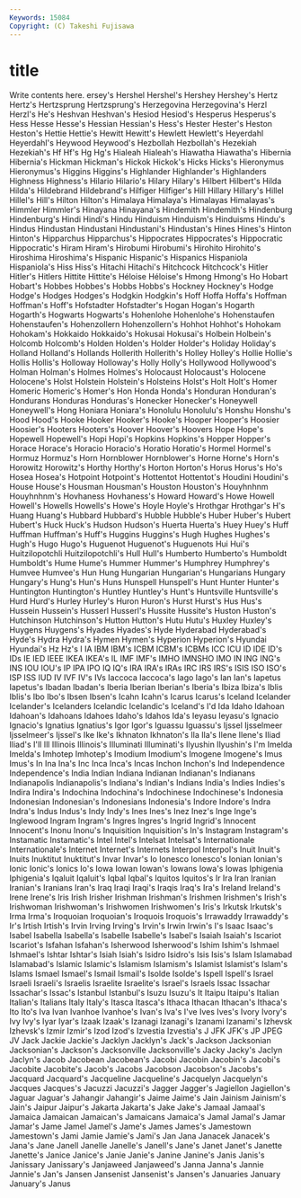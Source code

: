 ```yaml
---
Keywords: 15084 
Copyright: (C) Takeshi Fujisawa
---
```


# title

Write contents here.
ersey's
Hershel Hershel's Hershey Hershey's Hertz Hertz's Hertzsprung Hertzsprung's Herzegovina Herzegovina's
Herzl Herzl's He's Heshvan Heshvan's Hesiod Hesiod's Hesperus Hesperus's Hess
Hesse Hesse's Hessian Hessian's Hess's Hester Hester's Heston Heston's Hettie
Hettie's Hewitt Hewitt's Hewlett Hewlett's Heyerdahl Heyerdahl's Heywood Heywood's Hezbollah
Hezbollah's Hezekiah Hezekiah's Hf Hf's Hg Hg's Hialeah Hialeah's Hiawatha
Hiawatha's Hibernia Hibernia's Hickman Hickman's Hickok Hickok's Hicks Hicks's Hieronymus
Hieronymus's Higgins Higgins's Highlander Highlander's Highlanders Highness Highness's Hilario Hilario's
Hilary Hilary's Hilbert Hilbert's Hilda Hilda's Hildebrand Hildebrand's Hilfiger Hilfiger's
Hill Hillary Hillary's Hillel Hillel's Hill's Hilton Hilton's Himalaya Himalaya's
Himalayas Himalayas's Himmler Himmler's Hinayana Hinayana's Hindemith Hindemith's Hindenburg Hindenburg's
Hindi Hindi's Hindu Hinduism Hinduism's Hinduisms Hindu's Hindus Hindustan Hindustani
Hindustani's Hindustan's Hines Hines's Hinton Hinton's Hipparchus Hipparchus's Hippocrates Hippocrates's
Hippocratic Hippocratic's Hiram Hiram's Hirobumi Hirobumi's Hirohito Hirohito's Hiroshima Hiroshima's
Hispanic Hispanic's Hispanics Hispaniola Hispaniola's Hiss Hiss's Hitachi Hitachi's Hitchcock
Hitchcock's Hitler Hitler's Hitlers Hittite Hittite's Héloise Héloise's Hmong Hmong's
Ho Hobart Hobart's Hobbes Hobbes's Hobbs Hobbs's Hockney Hockney's Hodge
Hodge's Hodges Hodges's Hodgkin Hodgkin's Hoff Hoffa Hoffa's Hoffman Hoffman's
Hoff's Hofstadter Hofstadter's Hogan Hogan's Hogarth Hogarth's Hogwarts Hogwarts's Hohenlohe
Hohenlohe's Hohenstaufen Hohenstaufen's Hohenzollern Hohenzollern's Hohhot Hohhot's Hohokam Hohokam's Hokkaido
Hokkaido's Hokusai Hokusai's Holbein Holbein's Holcomb Holcomb's Holden Holden's Holder
Holder's Holiday Holiday's Holland Holland's Hollands Hollerith Hollerith's Holley Holley's
Hollie Hollie's Hollis Hollis's Holloway Holloway's Holly Holly's Hollywood Hollywood's
Holman Holman's Holmes Holmes's Holocaust Holocaust's Holocene Holocene's Holst Holstein
Holstein's Holsteins Holst's Holt Holt's Homer Homeric Homeric's Homer's Hon
Honda Honda's Honduran Honduran's Hondurans Honduras Honduras's Honecker Honecker's Honeywell
Honeywell's Hong Honiara Honiara's Honolulu Honolulu's Honshu Honshu's Hood Hood's
Hooke Hooker Hooker's Hooke's Hooper Hooper's Hoosier Hoosier's Hooters Hooters's
Hoover Hoover's Hoovers Hope Hope's Hopewell Hopewell's Hopi Hopi's Hopkins
Hopkins's Hopper Hopper's Horace Horace's Horacio Horacio's Horatio Horatio's Hormel
Hormel's Hormuz Hormuz's Horn Hornblower Hornblower's Horne Horne's Horn's Horowitz
Horowitz's Horthy Horthy's Horton Horton's Horus Horus's Ho's Hosea Hosea's
Hotpoint Hotpoint's Hottentot Hottentot's Houdini Houdini's House House's Housman Housman's
Houston Houston's Houyhnhnm Houyhnhnm's Hovhaness Hovhaness's Howard Howard's Howe Howell
Howell's Howells Howells's Howe's Hoyle Hoyle's Hrothgar Hrothgar's H's Huang
Huang's Hubbard Hubbard's Hubble Hubble's Huber Huber's Hubert Hubert's Huck
Huck's Hudson Hudson's Huerta Huerta's Huey Huey's Huff Huffman Huffman's
Huff's Huggins Huggins's Hugh Hughes Hughes's Hugh's Hugo Hugo's Huguenot
Huguenot's Huguenots Hui Hui's Huitzilopotchli Huitzilopotchli's Hull Hull's Humberto Humberto's
Humboldt Humboldt's Hume Hume's Hummer Hummer's Humphrey Humphrey's Humvee Humvee's
Hun Hung Hungarian Hungarian's Hungarians Hungary Hungary's Hung's Hun's Huns
Hunspell Hunspell's Hunt Hunter Hunter's Huntington Huntington's Huntley Huntley's Hunt's
Huntsville Huntsville's Hurd Hurd's Hurley Hurley's Huron Huron's Hurst Hurst's
Hus Hus's Hussein Hussein's Husserl Husserl's Hussite Hussite's Huston Huston's
Hutchinson Hutchinson's Hutton Hutton's Hutu Hutu's Huxley Huxley's Huygens Huygens's
Hyades Hyades's Hyde Hyderabad Hyderabad's Hyde's Hydra Hydra's Hymen Hymen's
Hyperion Hyperion's Hyundai Hyundai's Hz Hz's I IA IBM IBM's
ICBM ICBM's ICBMs ICC ICU ID IDE ID's IDs IE
IED IEEE IKEA IKEA's IL IMF IMF's IMHO IMNSHO IMO
IN ING ING's INS IOU IOU's IP IPA IPO IQ
IQ's IRA IRA's IRAs IRC IRS IRS's ISIS ISO ISO's
ISP ISS IUD IV IVF IV's IVs Iaccoca Iaccoca's Iago
Iago's Ian Ian's Iapetus Iapetus's Ibadan Ibadan's Iberia Iberian Iberian's
Iberia's Ibiza Ibiza's Iblis Iblis's Ibo Ibo's Ibsen Ibsen's Icahn
Icahn's Icarus Icarus's Iceland Icelander Icelander's Icelanders Icelandic Icelandic's Iceland's
I'd Ida Idaho Idahoan Idahoan's Idahoans Idahoes Idaho's Idahos Ida's
Ieyasu Ieyasu's Ignacio Ignacio's Ignatius Ignatius's Igor Igor's Iguassu Iguassu's
Ijssel Ijsselmeer Ijsselmeer's Ijssel's Ike Ike's Ikhnaton Ikhnaton's Ila Ila's
Ilene Ilene's Iliad Iliad's I'll Ill Illinois Illinois's Illuminati Illuminati's
Ilyushin Ilyushin's I'm Imelda Imelda's Imhotep Imhotep's Imodium Imodium's Imogene
Imogene's Imus Imus's In Ina Ina's Inc Inca Inca's Incas
Inchon Inchon's Ind Independence Independence's India Indian Indiana Indianan Indianan's
Indianans Indianapolis Indianapolis's Indiana's Indian's Indians India's Indies Indies's Indira
Indira's Indochina Indochina's Indochinese Indochinese's Indonesia Indonesian Indonesian's Indonesians Indonesia's
Indore Indore's Indra Indra's Indus Indus's Indy Indy's Ines Ines's
Inez Inez's Inge Inge's Inglewood Ingram Ingram's Ingres Ingres's Ingrid
Ingrid's Innocent Innocent's Inonu Inonu's Inquisition Inquisition's In's Instagram Instagram's
Instamatic Instamatic's Intel Intel's Intelsat Intelsat's Internationale Internationale's Internet Internet's
Internets Interpol Interpol's Inuit Inuit's Inuits Inuktitut Inuktitut's Invar Invar's
Io Ionesco Ionesco's Ionian Ionian's Ionic Ionic's Ionics Io's Iowa
Iowan Iowan's Iowans Iowa's Iowas Iphigenia Iphigenia's Iqaluit Iqaluit's Iqbal
Iqbal's Iquitos Iquitos's Ir Ira Iran Iranian Iranian's Iranians Iran's
Iraq Iraqi Iraqi's Iraqis Iraq's Ira's Ireland Ireland's Irene Irene's
Iris Irish Irisher Irishman Irishman's Irishmen Irishmen's Irish's Irishwoman Irishwoman's
Irishwomen Irishwomen's Iris's Irkutsk Irkutsk's Irma Irma's Iroquoian Iroquoian's Iroquois
Iroquois's Irrawaddy Irrawaddy's Ir's Irtish Irtish's Irvin Irving Irving's Irvin's
Irwin Irwin's I's Isaac Isaac's Isabel Isabella Isabella's Isabelle Isabelle's
Isabel's Isaiah Isaiah's Iscariot Iscariot's Isfahan Isfahan's Isherwood Isherwood's Ishim
Ishim's Ishmael Ishmael's Ishtar Ishtar's Isiah Isiah's Isidro Isidro's Isis
Isis's Islam Islamabad Islamabad's Islamic Islamic's Islamism Islamism's Islamist Islamist's
Islam's Islams Ismael Ismael's Ismail Ismail's Isolde Isolde's Ispell Ispell's
Israel Israeli Israeli's Israelis Israelite Israelite's Israel's Israels Issac Issachar
Issachar's Issac's Istanbul Istanbul's Isuzu Isuzu's It Itaipu Itaipu's Italian
Italian's Italians Italy Italy's Itasca Itasca's Ithaca Ithacan Ithacan's Ithaca's
Ito Ito's Iva Ivan Ivanhoe Ivanhoe's Ivan's Iva's I've Ives
Ives's Ivory Ivory's Ivy Ivy's Iyar Iyar's Izaak Izaak's Izanagi
Izanagi's Izanami Izanami's Izhevsk Izhevsk's Izmir Izmir's Izod Izod's Izvestia
Izvestia's J JFK JFK's JP JPEG JV Jack Jackie Jackie's
Jacklyn Jacklyn's Jack's Jackson Jacksonian Jacksonian's Jackson's Jacksonville Jacksonville's Jacky
Jacky's Jaclyn Jaclyn's Jacob Jacobean Jacobean's Jacobi Jacobin Jacobin's Jacobi's
Jacobite Jacobite's Jacob's Jacobs Jacobson Jacobson's Jacobs's Jacquard Jacquard's Jacqueline
Jacqueline's Jacquelyn Jacquelyn's Jacques Jacques's Jacuzzi Jacuzzi's Jagger Jagger's Jagiellon
Jagiellon's Jaguar Jaguar's Jahangir Jahangir's Jaime Jaime's Jain Jainism Jainism's
Jain's Jaipur Jaipur's Jakarta Jakarta's Jake Jake's Jamaal Jamaal's Jamaica
Jamaican Jamaican's Jamaicans Jamaica's Jamal Jamal's Jamar Jamar's Jame Jamel
Jamel's Jame's James James's Jamestown Jamestown's Jami Jamie Jamie's Jami's
Jan Jana Janacek Janacek's Jana's Jane Janell Janelle Janelle's Janell's
Jane's Janet Janet's Janette Janette's Janice Janice's Janie Janie's Janine
Janine's Janis Janis's Janissary Janissary's Janjaweed Janjaweed's Janna Janna's Jannie
Jannie's Jan's Jansen Jansenist Jansenist's Jansen's Januaries January January's Janus
